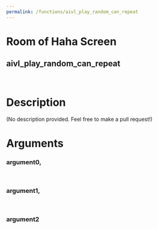 ```yaml
---
permalink: /functions/aivl_play_random_can_repeat
---
```

# Room of Haha Screen  
## aivl_play_random_can_repeat  
&nbsp;  
# Description  
(No description provided. Feel free to make a pull request!) 
&nbsp;  
# Arguments
### argument0, 

&nbsp;  
### argument1, 

&nbsp;  
### argument2

&nbsp;  


